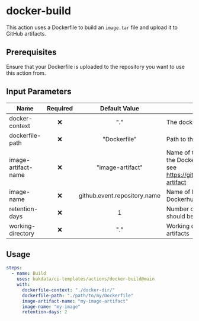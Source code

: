 # docker-build

This action uses a Dockerfile to build an `image.tar` file and upload it to GitHub artifacts.

## Prerequisites

Ensure that your Dockerfile is uploaded to the repository you want to use this action from.

## Input Parameters

| Name                | Required |        Default Value         | Description                                                                                                          |
| ------------------- | :------: | :--------------------------: | -------------------------------------------------------------------------------------------------------------------- |
| docker-context      |    ❌    |             "."              | The docker context.                                                                                                  |
| dockerfile-path     |    ❌    |         "Dockerfile"         | Path to the Dockerfile.                                                                                              |
| image-artifact-name |    ❌    |       "image-artifact"       | Name of the artifact that contains the Docker image.tar file to push, see https://github.com/actions/upload-artifact |
| image-name          |    ❌    | github.event.repository.name | Name of Docker image on Dockerhub                                                                                    |
| retention-days      |    ❌    |              1               | Number of days the image artifact should be stored on GitHub                                                         |
| working-directory   |    ❌    |             "."              | Working directory for your Docker artifacts                                                                          |

## Usage

```yaml
steps:
  - name: Build
    uses: bakdata/ci-templates/actions/docker-build@main
    with:
      dockerfile-context: "./docker-dir/"
      dockerfile-path: "./path/to/my/Dockerfile"
      image-artifact-name: "my-image-artifact"
      image-name: "my-image"
      retention-days: 2
```
